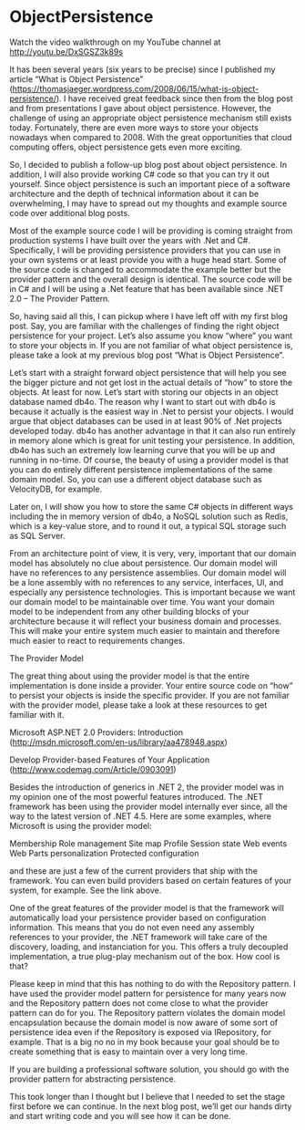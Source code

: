 ObjectPersistence
=================

Watch the video walkthrough on my YouTube channel at http://youtu.be/DxSGSZ3k89s

It has been several years (six years to be precise) since I published my article “What is Object Persistence” (https://thomasjaeger.wordpress.com/2008/06/15/what-is-object-persistence/). I have received great feedback since then from the blog post and from presentations I gave about object persistence. However, the challenge of using an appropriate object persistence mechanism still exists today. Fortunately, there are even more ways to store your objects nowadays when compared to 2008. With the great opportunities that cloud computing offers, object persistence gets even more exciting.

So, I decided to publish a follow-up blog post about object persistence. In addition, I will also provide working C# code so that you can try it out yourself. Since object persistence is such an important piece of a software architecture and the depth of technical information about it can be overwhelming, I may have to spread out my thoughts and example source code over additional blog posts.

Most of the example source code I will be providing is coming straight from production systems I have built over the years with .Net and C#. Specifically, I will be providing persistence providers that you can use in your own systems or at least provide you with a huge head start. Some of the source code is changed to accommodate the example better but the provider pattern and the overall design is identical. The source code will be in C# and I will be using a .Net feature that has been available since .NET 2.0 – The Provider Pattern.

So, having said all this, I can pickup where I have left off with my first blog post. Say, you are familiar with the challenges of finding the right object persistence for your project. Let’s also assume you know “where” you want to store your objects in. If you are not familiar of what object persistence is, please take a look at my previous blog post “What is Object Persistence”.

Let’s start with a straight forward object persistence that will help you see the bigger picture and not get lost in the actual details of “how” to store the objects. At least for now. Let’s start with storing our objects in an object database named db4o. The reason why I want to start out with db4o is because it actually is the easiest way in .Net to persist your objects. I would argue that object databases can be used in at least 90% of .Net projects developed today. db4o has another advantage in that it can also run entirely in memory alone which is great for unit testing your persistence. In addition, db4o has such an extremely low learning curve that you will be up and running in no-time. Of course, the beauty of using a provider model is that you can do entirely different persistence implementations of the same domain model. So, you can use a different object database such as VelocityDB, for example.

Later on, I will show you how to store the same C# objects in different ways including the in memory version of db4o, a NoSQL solution such as Redis, which is a key-value store, and to round it out, a typical SQL storage such as SQL Server.

From an architecture point of view, it is very, very, important that our domain model has absolutely no clue about persistence. Our domain model will have no references to any persistence assemblies. Our domain model will be a lone assembly with no references to any service, interfaces, UI, and especially any persistence technologies. This is important because we want our domain model to be maintainable over time. You want your domain model to be independent from any other building blocks of your architecture because it will reflect your business domain and processes. This will make your entire system much easier to maintain and therefore much easier to react to requirements changes.

The Provider Model

The great thing about using the provider model is that the entire implementation is done inside a provider. Your entire source code on “how” to persist your objects is inside the specific provider. If you are not familiar with the provider model, please take a look at these resources to get familiar with it.

Microsoft ASP.NET 2.0 Providers: Introduction
(http://msdn.microsoft.com/en-us/library/aa478948.aspx)

Develop Provider-based Features of Your Application
(http://www.codemag.com/Article/0903091)

Besides the introduction of generics in .NET 2, the provider model was in my opinion one of the most powerful features introduced. The .NET framework has been using the provider model internally ever since, all the way to the latest version of .NET 4.5. Here are some examples, where Microsoft is using the provider model:

Membership
Role management
Site map
Profile
Session state
Web events
Web Parts personalization
Protected configuration

and these are just a few of the current providers that ship with the framework. You can even build providers based on certain features of your system, for example. See the link above.

One of the great features of the provider model is that the framework will automatically load your persistence provider based on configuration information. This means that you do not even need any assembly references to your provider, the .NET framework will take care of the discovery, loading, and instanciation for you. This offers a truly decoupled implementation, a true plug-play mechanism out of the box. How cool is that?

Please keep in mind that this has nothing to do with the Repository pattern. I have used the provider model pattern for persistence for many years now and the Repository pattern does not come close to what the provider pattern can do for you. The Repository pattern violates the domain model encapsulation because the domain model is now aware of some sort of persistence idea even if the Repository is exposed via IRepository, for example. That is a big no no in my book because your goal should be to create something that is easy to maintain over a very long time.

If you are building a professional software solution, you should go with the provider pattern for abstracting persistence.

This took longer than I thought but I believe that I needed to set the stage first before we can continue. In the next blog post, we’ll get our hands dirty and start writing code and you will see how it can be done.

